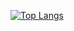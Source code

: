 [![Top Langs](https://github-readme-stats.vercel.app/api/top-langs/?username=unhyif&hide=typescript&layout=compact&theme=material-palenight)](https://github.com/anuraghazra/github-readme-stats)
